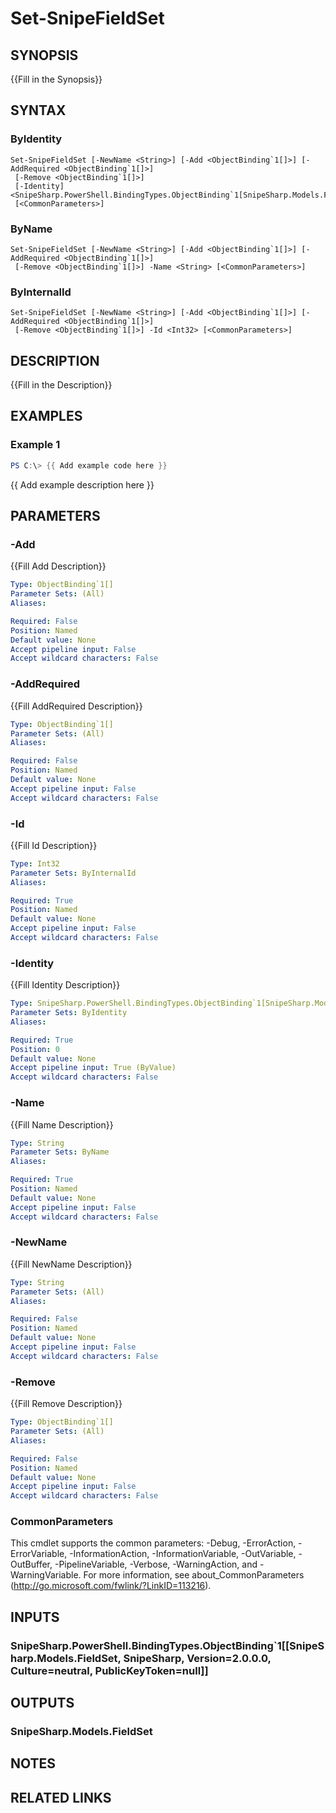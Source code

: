﻿---
external help file: SnipeSharp.PowerShell.dll-Help.xml
Module Name: SnipeSharp.PowerShell
online version:
schema: 2.0.0
---

# Set-SnipeFieldSet

## SYNOPSIS
{{Fill in the Synopsis}}

## SYNTAX

### ByIdentity
```
Set-SnipeFieldSet [-NewName <String>] [-Add <ObjectBinding`1[]>] [-AddRequired <ObjectBinding`1[]>]
 [-Remove <ObjectBinding`1[]>]
 [-Identity] <SnipeSharp.PowerShell.BindingTypes.ObjectBinding`1[SnipeSharp.Models.FieldSet]>
 [<CommonParameters>]
```

### ByName
```
Set-SnipeFieldSet [-NewName <String>] [-Add <ObjectBinding`1[]>] [-AddRequired <ObjectBinding`1[]>]
 [-Remove <ObjectBinding`1[]>] -Name <String> [<CommonParameters>]
```

### ByInternalId
```
Set-SnipeFieldSet [-NewName <String>] [-Add <ObjectBinding`1[]>] [-AddRequired <ObjectBinding`1[]>]
 [-Remove <ObjectBinding`1[]>] -Id <Int32> [<CommonParameters>]
```

## DESCRIPTION
{{Fill in the Description}}

## EXAMPLES

### Example 1
```powershell
PS C:\> {{ Add example code here }}
```

{{ Add example description here }}

## PARAMETERS

### -Add
{{Fill Add Description}}

```yaml
Type: ObjectBinding`1[]
Parameter Sets: (All)
Aliases:

Required: False
Position: Named
Default value: None
Accept pipeline input: False
Accept wildcard characters: False
```

### -AddRequired
{{Fill AddRequired Description}}

```yaml
Type: ObjectBinding`1[]
Parameter Sets: (All)
Aliases:

Required: False
Position: Named
Default value: None
Accept pipeline input: False
Accept wildcard characters: False
```

### -Id
{{Fill Id Description}}

```yaml
Type: Int32
Parameter Sets: ByInternalId
Aliases:

Required: True
Position: Named
Default value: None
Accept pipeline input: False
Accept wildcard characters: False
```

### -Identity
{{Fill Identity Description}}

```yaml
Type: SnipeSharp.PowerShell.BindingTypes.ObjectBinding`1[SnipeSharp.Models.FieldSet]
Parameter Sets: ByIdentity
Aliases:

Required: True
Position: 0
Default value: None
Accept pipeline input: True (ByValue)
Accept wildcard characters: False
```

### -Name
{{Fill Name Description}}

```yaml
Type: String
Parameter Sets: ByName
Aliases:

Required: True
Position: Named
Default value: None
Accept pipeline input: False
Accept wildcard characters: False
```

### -NewName
{{Fill NewName Description}}

```yaml
Type: String
Parameter Sets: (All)
Aliases:

Required: False
Position: Named
Default value: None
Accept pipeline input: False
Accept wildcard characters: False
```

### -Remove
{{Fill Remove Description}}

```yaml
Type: ObjectBinding`1[]
Parameter Sets: (All)
Aliases:

Required: False
Position: Named
Default value: None
Accept pipeline input: False
Accept wildcard characters: False
```

### CommonParameters
This cmdlet supports the common parameters: -Debug, -ErrorAction, -ErrorVariable, -InformationAction, -InformationVariable, -OutVariable, -OutBuffer, -PipelineVariable, -Verbose, -WarningAction, and -WarningVariable.
For more information, see about_CommonParameters (http://go.microsoft.com/fwlink/?LinkID=113216).

## INPUTS

### SnipeSharp.PowerShell.BindingTypes.ObjectBinding`1[[SnipeSharp.Models.FieldSet, SnipeSharp, Version=2.0.0.0, Culture=neutral, PublicKeyToken=null]]

## OUTPUTS

### SnipeSharp.Models.FieldSet

## NOTES

## RELATED LINKS
